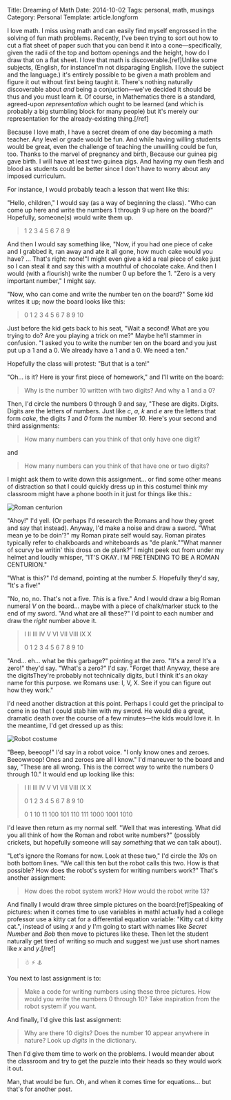 Title: Dreaming of Math
Date: 2014-10-02
Tags: personal, math, musings
Category: Personal
Template: article.longform

I love math.  I miss using math and can easily find myself engrossed in the solving of fun math problems.  Recently, I've been trying to sort out how to cut a flat sheet of paper such that you can bend it into a cone&mdash;specifically, given the radii of the top and bottom openings and the height, how do I draw that on a flat sheet.  I love that math is discoverable.[ref]Unlike some subjects, (English, for instance<span class="aside">I'm not disparaging English.  I love the subject and the language.</span>) it's entirely possible to be given a math problem and figure it out without first being taught it.  There's nothing naturally discoverable about *and* being a conjuction&mdash;we've decided it should be thus and you must learn it.  Of course, in Mathematics there is a standard, agreed-upon *representation* which ought to be learned (and which is probably a big stumbling block for many people) but it's merely our representation for the already-existing thing.[/ref]

Because I love math, I have a secret dream of one day becoming a math teacher.  Any level or grade would be fun.  And while having willing students would be great, even the challenge of teaching the unwilling could be fun, too.  Thanks to the marvel of pregnancy and birth, <span class="aside">Because our guinea pig gave birth.</span> I will have at least two guinea pigs.  And having my own flesh and blood as students could be better since I don't have to worry about any imposed curriculum.

For instance, I would probably teach a lesson that went like this:

"Hello, children," I would say (as a way of beginning the class).  "Who can come up here and write the numbers 1 through 9 up here on the board?"  Hopefully, someone(s) would write them up.

> 1 2 3 4 5 6 7 8 9

And then I would say something like, "Now, if you had one piece of cake and I grabbed it, ran away and ate it all gone, how much cake would you have?  ... That's right: none!"<span class="aside">I might even give a kid a real piece of cake just so I can steal it and say this with a mouthful of chocolate cake.</span>  And then I would (with a flourish) write the number 0 up before the 1.  "Zero is a very important number," I might say.

"Now, who can come and write the number ten on the board?"  Some kid writes it up; now the board looks like this:

> 0 1 2 3 4 5 6 7 8 9 10

Just before the kid gets back to his seat, "Wait a second!  What are you trying to do?  Are you playing a trick on me?"  Maybe he'll stammer in confusion.  "I asked you to write the number ten on the board and you just put up a 1 and a 0.  We already have a 1 and a 0.  We need a ten."

Hopefully the class will protest: "But that is a ten!"

"Oh... is it?  Here is your first piece of homework," and I'll write on the board:

> Why is the number 10 written with two digits?  And why a 1 and a 0?

Then, I'd circle the numbers 0 through 9 and say, "These are digits.  Digits.  Digits are the letters of numbers.  Just like *c*, *a*, *k* and *e* are the letters that form *cake*, the digits *1* and *0* form the number *10*.  Here's your second and third assignments:

> How many numbers can you think of that only have one digit?

and

> How many numbers can you think of that have one or two digits?

I might ask them to write down this assignment... or find some other means of distraction so that I could quickly dress up in this costume<span class="aside">I think my classroom might have a phone booth in it just for things like this.</span>:

![Roman centurion](images/centurion.jpg)

"Ahoy!" I'd yell.  (Or perhaps I'd research the Romans and how they greet and say that instead).  Anyway, I'd make a noise and draw a sword.  "What mean ye to be doin'?" my Roman pirate self would say.  <span class="aside">Roman pirates typically refer to chalkboards and whiteboards as "de plank."</span>"What manner of scurvy be writin' this dross on de plank?"  I might peek out from under my helmet and loudly whisper, "IT'S OKAY.  I'M PRETENDING TO BE A ROMAN CENTURION."

"What is this?" I'd demand, pointing at the number *5*.  Hopefully they'd say, "It's a five!"

"No, no, no.  That's not a five.  *This* is a five."  And I would draw a big Roman numeral *V* on the board... maybe with a piece of chalk/marker stuck to the end of my sword.  "And what are all these?"  I'd point to each number and draw the *right* number above it.

> I II III IV V VI VII VIII IX X
>
> 0 1 2  3   4  5 6  7   8    9  10

"And... eh... what be this garbage?" pointing at the zero.  "It's a zero!  It's a zero!" they'd say.  "What's a zero?" I'd say.  "Forget that!  Anyway, these are the digits<span class="aside">They're probably not technically digits, but I think it's an okay name for this purpose.</span> we Romans use: I, V, X.  See if you can figure out how they work."

I'd need another distraction at this point.  Perhaps I could get the principal to come in so that I could stab him with my sword.  He would die a great, dramatic death over the course of a few minutes&mdash;the kids would love it.  In the meantime, I'd get dressed up as this:

![Robot costume](images/robotcostume.jpg)

"Beep, beeoop!" I'd say in a robot voice.  "I only know ones and zeroes.  Beeowwoop!  Ones and zeroes are all I know."  I'd maneuver to the board and say, "These are all wrong.  This is the correct way to write the numbers 0 through 10."  It would end up looking like this:

> I II III IV V VI VII VIII IX X
>
> 0 1 2 3 4 5 6 7 8 9 10
>
> 0 1 10 11 100 101 110 111 1000 1001 1010

I'd leave then return as my normal self.  "Well that was interesting.  What did you all think of how the Roman and robot write numbers?"  (possibly crickets, but hopefully someone will say *something* that we can talk about).

"Let's ignore the Romans for now.  Look at these two," I'd circle the *10*s on both bottom lines.  "We call this ten but the robot calls this two.  How is that possible?  How does the robot's system for writing numbers work?"  That's another assignment:

> How does the robot system work?  How would the robot write 13?

And finally I would draw three simple pictures on the board:[ref]Speaking of pictures: when it comes time to use variables in math<span class="aside">I actually had a college professor use a kitty cat for a differential equation variable: "Kitty cat d kitty cat."</span>, instead of using *x* and *y* I'm going to start with names like *Secret Number* and *Bob* then move to pictures like these.  Then let the student naturally get tired of writing so much and suggest we just use short names like *x* and *y*.[/ref]

> &#x2603; &#x26A1; &#x2693;

You next to last assignment is to:

> Make a code for writing numbers using these three pictures.  How would you write the numbers 0 through 10?  Take inspiration from the robot system if you want.

And finally, I'd give this last assignment:

> Why are there 10 digits?  Does the number 10 appear anywhere in nature?  Look up *digits* in the dictionary.

Then I'd give them time to work on the problems.  I would meander about the classroom and try to get the puzzle into their heads so they would work it out.

Man, that would be fun.  Oh, and when it comes time for equations... but that's for another post.